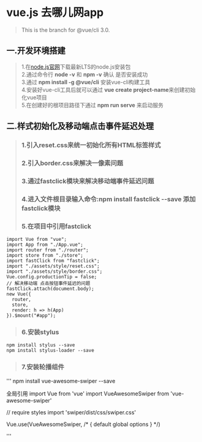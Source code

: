 # vue.js 去哪儿网app
>This is the branch for @vue/cli 3.0.

## 一.开发环境搭建
>1.在[node.js官网](https://nodejs.org/en/)下载最新LTS的node.js安装包  
>2.通过命令行 **node -v** 和 **npm -v** 确认 是否安装成功  
>3.通过 **npm install -g @vue/cli**  安装vue-cli构建工具  
>4.安装好vue-cli工具后就可以通过 **vue create project-name**来创建初始化vue项目  
>5.在创建好的根项目路径下通过 **npm run serve** 来启动服务

## 二.样式初始化及移动端点击事件延迟处理
> ### 1.引入reset.css来统一初始化所有HTML标签样式  
>### 2.引入border.css来解决一像素问题  
>### 3.通过fastclick模块来解决移动端事件延迟问题  
>### 4.进入文件根目录输入命令:npm install fastclick --save 添加fastclick模块  
>### 5.在项目中引用fastclick
```
import Vue from "vue";
import App from "./App.vue";
import router from "./router";
import store from "./store";
import fastClick from "fastclick";
import "./assets/style/reset.css";
import "./assets/style/border.css";
Vue.config.productionTip = false;
// 解决移动端 点击按钮事件延迟的问题
fastClick.attach(document.body);
new Vue({
  router,
  store,
  render: h => h(App)
}).$mount("#app");

```
>### 6.安装stylus
```
npm install stylus --save
npm install stylus-loader --save

```  
>### 7.安装轮播组件  
'''
npm install vue-awesome-swiper --save

全局引用
import Vue from 'vue'
import VueAwesomeSwiper from 'vue-awesome-swiper'

// require styles
import 'swiper/dist/css/swiper.css'

Vue.use(VueAwesomeSwiper, /* { default global options } */)

'''
